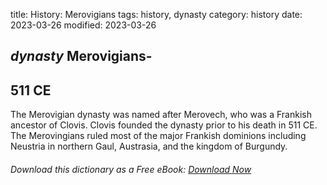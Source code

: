 title: History: Merovigians
tags: history, dynasty
category: history
date: 2023-03-26
modified: 2023-03-26

## _dynasty_ Merovigians-
 511 CE
-
The Merovigian dynasty was named
after Merovech, who was a Frankish ancestor of Clovis.
Clovis founded the dynasty prior to his death in 511 CE.
 The
Merovingians ruled most of the major Frankish dominions including
Neustria in northern Gaul, Austrasia, and the kingdom of Burgundy.


###### Download *this* dictionary as a Free eBook: [Download Now]({static}static/SerfHistoryDictionary.pdf)

